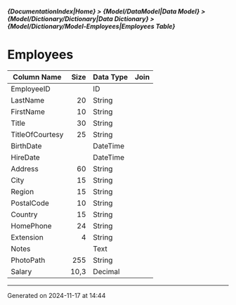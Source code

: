 ##### {DocumentationIndex|Home} > {Model/DataModel|Data Model} > {Model/Dictionary/Dictionary|Data Dictionary} > {Model/Dictionary/Model-Employees|Employees Table}

Employees
===

Column Name | Size | Data Type | Join 
----------- | ---: | --------- | ---- 
EmployeeID |  | ID |  
LastName | 20 | String |  
FirstName | 10 | String |  
Title | 30 | String |  
TitleOfCourtesy | 25 | String |  
BirthDate |  | DateTime |  
HireDate |  | DateTime |  
Address | 60 | String |  
City | 15 | String |  
Region | 15 | String |  
PostalCode | 10 | String |  
Country | 15 | String |  
HomePhone | 24 | String |  
Extension | 4 | String |  
Notes |  | Text |  
PhotoPath | 255 | String |  
Salary | 10,3 | Decimal |  
- - -

Generated on 2024-11-17 at 14:44
